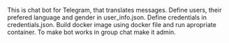 This is chat bot for Telegram, that translates messages. 
Define users, their prefered language and gender in user_info.json. 
Define credentials in credentials.json.
Build docker image using docker file and run apropriate container.
To make bot works in group chat make it admin.
